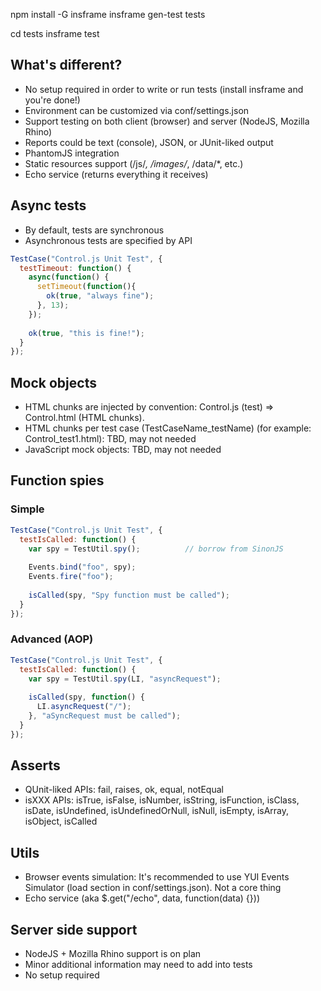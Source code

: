 npm install -G insframe
insframe gen-test tests

cd tests
insframe test

## What's different?

- No setup required in order to write or run tests (install insframe and you're done!)
- Environment can be customized via conf/settings.json
- Support testing on both client (browser) and server (NodeJS, Mozilla Rhino)
- Reports could be text (console), JSON, or JUnit-liked output
- PhantomJS integration
- Static resources support (/js/*, /images/*, /data/*, etc.)
- Echo service (returns everything it receives)

## Async tests

- By default, tests are synchronous
- Asynchronous tests are specified by API

``` javascript
TestCase("Control.js Unit Test", {
  testTimeout: function() {
    async(function() {
      setTimeout(function(){
        ok(true, "always fine");
      }, 13);
    });
    
    ok(true, "this is fine!");
  }
});
```

## Mock objects

- HTML chunks are injected by convention: Control.js (test) => Control.html (HTML chunks).
- HTML chunks per test case (TestCaseName_testName) (for example: Control_test1.html): TBD, may not needed
- JavaScript mock objects: TBD, may not needed

## Function spies

### Simple

``` javascript
TestCase("Control.js Unit Test", {
  testIsCalled: function() {
    var spy = TestUtil.spy();          // borrow from SinonJS
     
    Events.bind("foo", spy);
    Events.fire("foo");
    
    isCalled(spy, "Spy function must be called");
  }
});
```

### Advanced (AOP)

``` javascript
TestCase("Control.js Unit Test", {
  testIsCalled: function() {
    var spy = TestUtil.spy(LI, "asyncRequest");
    
    isCalled(spy, function() {
      LI.asyncRequest("/");
    }, "aSyncRequest must be called");
  }
});
```


## Asserts

- QUnit-liked APIs: fail, raises, ok, equal, notEqual
- isXXX APIs: isTrue, isFalse, isNumber, isString, isFunction, isClass, isDate, isUndefined, isUndefinedOrNull, isNull, isEmpty, isArray, isObject, isCalled

## Utils

- Browser events simulation: It's recommended to use YUI Events Simulator (load section in conf/settings.json). Not a core thing
- Echo service (aka $.get("/echo", data, function(data) {}))

## Server side support

- NodeJS + Mozilla Rhino support is on plan
- Minor additional information may need to add into tests
- No setup required